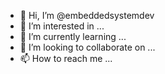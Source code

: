 - 👋 Hi, I’m @embeddedsystemdev
- 👀 I’m interested in ...
- 🌱 I’m currently learning ...
- 💞️ I’m looking to collaborate on ...
- 📫 How to reach me ...

<!---
embeddedsystemdev/embeddedsystemdev is a ✨ special ✨ repository because its `README.md` (this file) appears on your GitHub profile.
You can click the Preview link to take a look at your changes.
--->
